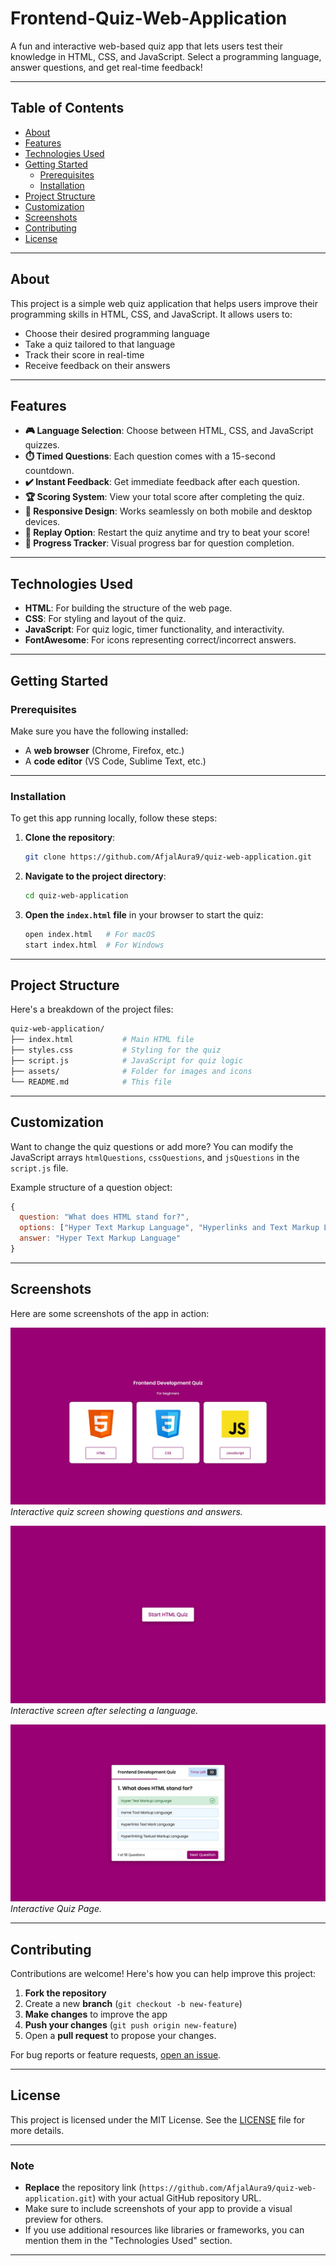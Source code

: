 # Frontend-Quiz-Web-Application

A fun and interactive web-based quiz app that lets users test their knowledge in HTML, CSS, and JavaScript. Select a programming language, answer questions, and get real-time feedback!

---

## Table of Contents
- [About](#about)
- [Features](#features)
- [Technologies Used](#technologies-used)
- [Getting Started](#getting-started)
  - [Prerequisites](#prerequisites)
  - [Installation](#installation)
- [Project Structure](#project-structure)
- [Customization](#customization)
- [Screenshots](#screenshots)
- [Contributing](#contributing)
- [License](#license)

---

## About

This project is a simple web quiz application that helps users improve their programming skills in HTML, CSS, and JavaScript. It allows users to:
- Choose their desired programming language
- Take a quiz tailored to that language
- Track their score in real-time
- Receive feedback on their answers

---

## Features

- **🎮 Language Selection**: Choose between HTML, CSS, and JavaScript quizzes.
- **⏱️ Timed Questions**: Each question comes with a 15-second countdown.
- **✔️ Instant Feedback**: Get immediate feedback after each question.
- **🏆 Scoring System**: View your total score after completing the quiz.
- **📱 Responsive Design**: Works seamlessly on both mobile and desktop devices.
- **🔄 Replay Option**: Restart the quiz anytime and try to beat your score!
- **🔢 Progress Tracker**: Visual progress bar for question completion.

---

## Technologies Used

- **HTML**: For building the structure of the web page.
- **CSS**: For styling and layout of the quiz.
- **JavaScript**: For quiz logic, timer functionality, and interactivity.
- **FontAwesome**: For icons representing correct/incorrect answers.

---

## Getting Started

### Prerequisites

Make sure you have the following installed:
- A **web browser** (Chrome, Firefox, etc.)
- A **code editor** (VS Code, Sublime Text, etc.)

---

### Installation

To get this app running locally, follow these steps:

1. **Clone the repository**:

   ```bash
   git clone https://github.com/AfjalAura9/quiz-web-application.git
   ```

2. **Navigate to the project directory**:

   ```bash
   cd quiz-web-application
   ```

3. **Open the `index.html` file** in your browser to start the quiz:

   ```bash
   open index.html   # For macOS
   start index.html  # For Windows
   ```

---

## Project Structure

Here's a breakdown of the project files:

```bash
quiz-web-application/
├── index.html           # Main HTML file
├── styles.css           # Styling for the quiz
├── script.js            # JavaScript for quiz logic
├── assets/              # Folder for images and icons
└── README.md            # This file
```

---

## Customization

Want to change the quiz questions or add more? You can modify the JavaScript arrays `htmlQuestions`, `cssQuestions`, and `jsQuestions` in the `script.js` file.

Example structure of a question object:
```javascript
{
  question: "What does HTML stand for?",
  options: ["Hyper Text Markup Language", "Hyperlinks and Text Markup Language", "Home Tool Markup Language"],
  answer: "Hyper Text Markup Language"
}
```

---

## Screenshots

Here are some screenshots of the app in action:

![Landing page](/screenshots/Landing_page.jpg)
*Interactive quiz screen showing questions and answers.*

![Screen after selecting a language.](/screenshots/Language_landing_page.jpg)
*Interactive screen after selecting a language.*

![Quiz Page](/screenshots/Quiz_page.jpg)
*Interactive Quiz Page.*

---

## Contributing

Contributions are welcome! Here's how you can help improve this project:
1. **Fork the repository**
2. Create a new **branch** (`git checkout -b new-feature`)
3. **Make changes** to improve the app
4. **Push your changes** (`git push origin new-feature`)
5. Open a **pull request** to propose your changes.

For bug reports or feature requests, [open an issue](https://github.com/your-username/quiz-web-application/issues).

---

## License

This project is licensed under the MIT License. See the [LICENSE](LICENSE) file for more details.

---

### Note

- **Replace** the repository link (`https://github.com/AfjalAura9/quiz-web-application.git`) with your actual GitHub repository URL.
- Make sure to include screenshots of your app to provide a visual preview for others.
- If you use additional resources like libraries or frameworks, you can mention them in the "Technologies Used" section.

---
